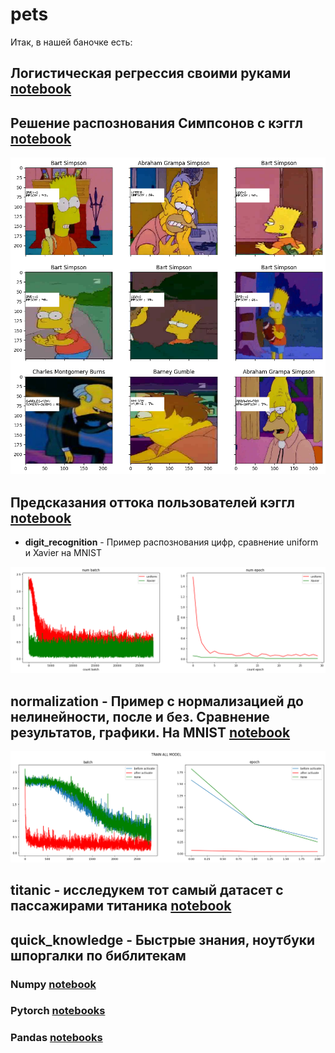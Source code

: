 # pets
Итак, в нашей баночке есть:

## **Логистическая регрессия** своими руками [notebook](linear_models_hand_made/linear_models.ipynb)

## **Решение распознования Симпсонов** с кэггл [notebook](simsons_kaggle/final_simsons.ipynb)
 
  ![graph](simsons_kaggle/output.png)

## **Предсказания оттока пользователей** кэггл [notebook](Prediction_of_user_churn/Prediction_of_user_churn.ipynb)
 - **digit_recognition** - Пример распознования цифр, сравнение uniform и Xavier на MNIST
 
 ![graph](digit_recognition_xav_uni/output.png)

## **normalization** -  Пример с нормализацией до нелинейности, после и без. Сравнение результатов, графики. На MNIST [notebook](normalization/main.ipynb)
 
 ![graph](normalization/output.png)

## **titanic** - исследукем тот самый датасет с пассажирами титаника [notebook](titanic/pipline.ipynb)

##  **quick_knowledge** - Быстрые знания, ноутбуки шпоргалки по библитекам
### **Numpy** [notebook](quick_knowledge/Numpy_study.ipynb)
### **Pytorch** [notebooks](quick_knowledge/pytorch)
### **Pandas** [notebooks](quick_knowledge/pandas) 

